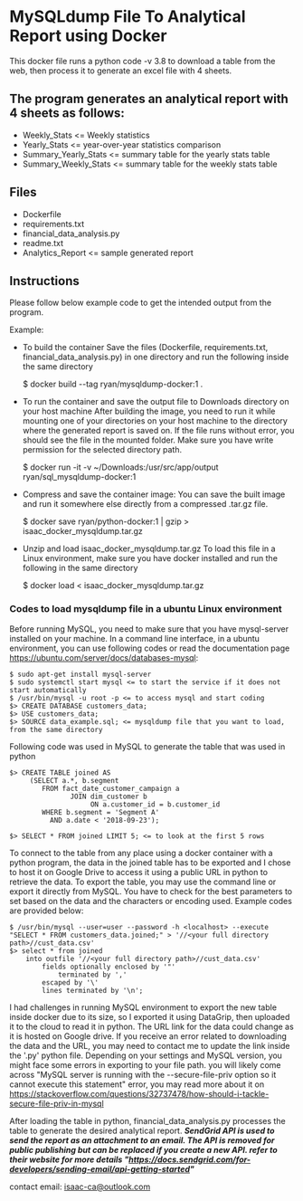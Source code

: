 # MySQLdump File To Analytical Report using Docker
This docker file runs a python code -v 3.8 to download a table from the web, then process it to generate an excel file with 4 sheets. 

## The program generates an analytical report with 4 sheets as follows:
- Weekly_Stats <= Weekly statistics
- Yearly_Stats <= year-over-year statistics comparison
- Summary_Yearly_Stats <= summary table for the yearly stats table
- Summary_Weekly_Stats <= summary table for the weekly stats table

## Files
- Dockerfile
- requirements.txt
- financial_data_analysis.py
- readme.txt
- Analytics_Report <= sample generated report


## Instructions
Please follow below example code to get the intended output from the program.

Example:
- To build the container
Save the files (Dockerfile, requirements.txt, financial_data_analysis.py) in one directory and run the following inside the same directory

	$ docker build --tag ryan/mysqldump-docker:1 .

- To run the container and save the output file to Downloads directory on your host machine
After building the image, you need to run it while mounting one of your directories on your host machine to the directory where the generated report is saved on. If the file runs without error, you should see the file in the mounted folder. Make sure you have write permission for the selected directory path.
	
	$ docker run -it -v ~/Downloads:/usr/src/app/output ryan/sql_mysqldump-docker:1

- Compress and save the container image:
You can save the built image and run it somewhere else directly from a compressed .tar.gz file.

	$ docker save ryan/python-docker:1 | gzip > isaac_docker_mysqldump.tar.gz

- Unzip and load isaac_docker_mysqldump.tar.gz
To load this file in a Linux environment, make sure you have docker installed and run the following in the same directory

	$ docker load < isaac_docker_mysqldump.tar.gz

### Codes to load mysqldump file in a ubuntu Linux environment
Before running MySQL, you need to make sure that you have mysql-server installed on your machine. In a command line interface, in a ubuntu environment, you can use following codes or read the documentation page https://ubuntu.com/server/docs/databases-mysql:

	$ sudo apt-get install mysql-server
	$ sudo systemctl start mysql <= to start the service if it does not start automatically
	$ /usr/bin/mysql -u root -p <= to access mysql and start coding
	$> CREATE DATABASE customers_data;
	$> USE customers_data;
	$> SOURCE data_example.sql; <= mysqldump file that you want to load, from the same directory


 Following code was used in MySQL to generate the table that was used in python

	$> CREATE TABLE joined AS
	     (SELECT a.*, b.segment
      		FROM fact_date_customer_campaign a
        	       JOIN dim_customer b
        	            ON a.customer_id = b.customer_id
      		WHERE b.segment = 'Segment A'
      		  AND a.date < '2018-09-23');

	$> SELECT * FROM joined LIMIT 5; <= to look at the first 5 rows


To connect to the table from any place using a docker container with a python program, the data in the joined table has to be exported and I chose to host it on Google Drive to access it using a public URL in python to retrieve the data. To export the table, you may use the command line or export it directly from MySQL. You have to check for the best parameters to set based on the data and the characters or encoding used. Example codes are provided below:
	
	$ /usr/bin/mysql --user=user --password -h <localhost> --execute "SELECT * FROM customers_data.joined;" > '//<your full directory path>//cust_data.csv'
	$> select * from joined
		into outfile '//<your full directory path>//cust_data.csv'
	  	    fields optionally enclosed by '"'
	    	    terminated by ',' 
			escaped by '\' 
			lines terminated by '\n';	
		
I had challenges in running MySQL environment to export the new table inside docker due to its size, so I exported it using DataGrip, then uploaded it to the cloud to read it in python. The URL link for the data could change as it is hosted on Google drive. If you receive an error related to downloading the data and the URL, you may need to contact me to update the link inside the '.py' python file.
Depending on your settings and MySQL version, you might face some errors in exporting to your file path. you will likely come across "MySQL server is running with the --secure-file-priv option so it cannot execute this statement"  error, you may read more about it on https://stackoverflow.com/questions/32737478/how-should-i-tackle-secure-file-priv-in-mysql

After loading the table in python, financial_data_analysis.py processes the table to generate the desired analytical report. ***SendGrid API is used to send the report as an attachment to an email. The API is removed for public publishing but can be replaced if you create a new API. refer to their website for more details "https://docs.sendgrid.com/for-developers/sending-email/api-getting-started"***


contact email: isaac-ca@outlook.com
